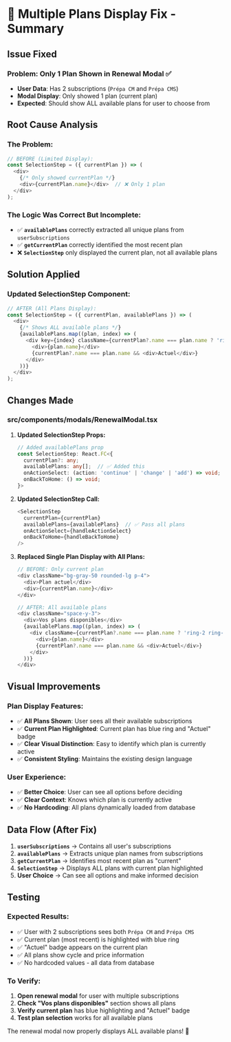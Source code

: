 # 🔧 Multiple Plans Display Fix - Summary

## **Issue Fixed**

### **Problem: Only 1 Plan Shown in Renewal Modal** ✅
- **User Data**: Has 2 subscriptions (`Prépa CM` and `Prépa CMS`)
- **Modal Display**: Only showed 1 plan (current plan)
- **Expected**: Should show ALL available plans for user to choose from

## **Root Cause Analysis**

### **The Problem:**
```typescript
// BEFORE (Limited Display):
const SelectionStep = ({ currentPlan }) => (
  <div>
    {/* Only showed currentPlan */}
    <div>{currentPlan.name}</div>  // ❌ Only 1 plan
  </div>
);
```

### **The Logic Was Correct But Incomplete:**
- ✅ **`availablePlans`** correctly extracted all unique plans from `userSubscriptions`
- ✅ **`getCurrentPlan`** correctly identified the most recent plan
- ❌ **`SelectionStep`** only displayed the current plan, not all available plans

## **Solution Applied**

### **Updated SelectionStep Component:**
```typescript
// AFTER (All Plans Display):
const SelectionStep = ({ currentPlan, availablePlans }) => (
  <div>
    {/* Shows ALL available plans */}
    {availablePlans.map((plan, index) => (
      <div key={index} className={currentPlan?.name === plan.name ? 'ring-2 ring-blue-500 bg-blue-50' : ''}>
        <div>{plan.name}</div>
        {currentPlan?.name === plan.name && <div>Actuel</div>}
      </div>
    ))}
  </div>
);
```

## **Changes Made**

### **src/components/modals/RenewalModal.tsx**

1. **Updated SelectionStep Props:**
   ```typescript
   // Added availablePlans prop
   const SelectionStep: React.FC<{
     currentPlan?: any;
     availablePlans: any[];  // ✅ Added this
     onActionSelect: (action: 'continue' | 'change' | 'add') => void;
     onBackToHome: () => void;
   }>
   ```

2. **Updated SelectionStep Call:**
   ```typescript
   <SelectionStep 
     currentPlan={currentPlan}
     availablePlans={availablePlans}  // ✅ Pass all plans
     onActionSelect={handleActionSelect}
     onBackToHome={handleBackToHome}
   />
   ```

3. **Replaced Single Plan Display with All Plans:**
   ```typescript
   // BEFORE: Only current plan
   <div className="bg-gray-50 rounded-lg p-4">
     <div>Plan actuel</div>
     <div>{currentPlan.name}</div>
   </div>

   // AFTER: All available plans
   <div className="space-y-3">
     <div>Vos plans disponibles</div>
     {availablePlans.map((plan, index) => (
       <div className={currentPlan?.name === plan.name ? 'ring-2 ring-blue-500 bg-blue-50' : ''}>
         <div>{plan.name}</div>
         {currentPlan?.name === plan.name && <div>Actuel</div>}
       </div>
     ))}
   </div>
   ```

## **Visual Improvements**

### **Plan Display Features:**
- ✅ **All Plans Shown**: User sees all their available subscriptions
- ✅ **Current Plan Highlighted**: Current plan has blue ring and "Actuel" badge
- ✅ **Clear Visual Distinction**: Easy to identify which plan is currently active
- ✅ **Consistent Styling**: Maintains the existing design language

### **User Experience:**
- ✅ **Better Choice**: User can see all options before deciding
- ✅ **Clear Context**: Knows which plan is currently active
- ✅ **No Hardcoding**: All plans dynamically loaded from database

## **Data Flow (After Fix)**

1. **`userSubscriptions`** → Contains all user's subscriptions
2. **`availablePlans`** → Extracts unique plan names from subscriptions
3. **`getCurrentPlan`** → Identifies most recent plan as "current"
4. **`SelectionStep`** → Displays ALL plans with current plan highlighted
5. **User Choice** → Can see all options and make informed decision

## **Testing**

### **Expected Results:**
- ✅ User with 2 subscriptions sees both `Prépa CM` and `Prépa CMS`
- ✅ Current plan (most recent) is highlighted with blue ring
- ✅ "Actuel" badge appears on the current plan
- ✅ All plans show cycle and price information
- ✅ No hardcoded values - all data from database

### **To Verify:**
1. **Open renewal modal** for user with multiple subscriptions
2. **Check "Vos plans disponibles"** section shows all plans
3. **Verify current plan** has blue highlighting and "Actuel" badge
4. **Test plan selection** works for all available plans

The renewal modal now properly displays ALL available plans! 🎉

